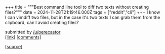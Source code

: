 +++
title = """Best command line tool to diff two texts without creating files?"""
date = 2024-11-28T21:19:46.000Z
tags = ["reddit","cli"]
+++
I know I can vimdiff two files, but in the case it's two texts I can grab them from the clipboard, can I avoid creating files?

submitted by [/u/perecastor](https://www.reddit.com/user/perecastor)  
[\[link\]](https://www.reddit.com/r/commandline/comments/1h260m1/best_command_line_tool_to_diff_two_texts_without/) [\[comments\]](https://www.reddit.com/r/commandline/comments/1h260m1/best_command_line_tool_to_diff_two_texts_without/)

[[source]](https://www.reddit.com/r/commandline/comments/1h260m1/best_command_line_tool_to_diff_two_texts_without/)
